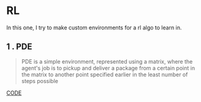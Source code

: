 # RL

In this one, I try to make custom environments for a rl algo to learn in.

## 1 . PDE
> PDE is a simple environment, represented using a matrix, where the agent's job is to pickup and deliver a package from a certain point in the matrix to another point specified earlier in the least number of steps possible

[CODE](https://github.com/ShimronAlakkal/ql-env-and-agent/blob/main/QL.ipynb)
  
